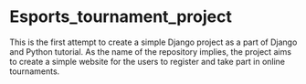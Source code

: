 # Esports_tournament_project

This is the first attempt to create a simple Django project as a part of Django and Python tutorial. As the name of the repository implies, the project aims to create a simple website for the users to register and take part in online tournaments.
